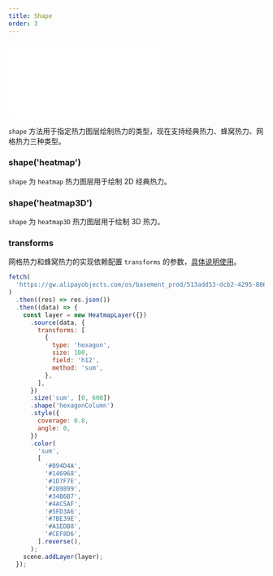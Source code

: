 ```yaml
---
title: Shape
order: 3
---
```


<embed src="@/docs/common/style.md"></embed>

`shape` 方法用于指定热力图层绘制热力的类型，现在支持经典热力、蜂窝热力、网格热力三种类型。

### shape('heatmap')

`shape` 为 `heatmap` 热力图层用于绘制 2D 经典热力。

### shape('heatmap3D')

`shape` 为 `heatmap3D` 热力图层用于绘制 3D 热力。

### transforms

网格热力和蜂窝热力的实现依赖配置 `transforms` 的参数，[具体说明使用](/api/source/source/#transforms)。

```js
fetch(
  'https://gw.alipayobjects.com/os/basement_prod/513add53-dcb2-4295-8860-9e7aa5236699.json',
)
  .then((res) => res.json())
  .then((data) => {
    const layer = new HeatmapLayer({})
      .source(data, {
        transforms: [
          {
            type: 'hexagon',
            size: 100,
            field: 'h12',
            method: 'sum',
          },
        ],
      })
      .size('sum', [0, 600])
      .shape('hexagonColumn')
      .style({
        coverage: 0.8,
        angle: 0,
      })
      .color(
        'sum',
        [
          '#094D4A',
          '#146968',
          '#1D7F7E',
          '#289899',
          '#34B6B7',
          '#4AC5AF',
          '#5FD3A6',
          '#7BE39E',
          '#A1EDB8',
          '#CEF8D6',
        ].reverse(),
      );
    scene.addLayer(layer);
  });
```

